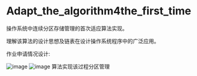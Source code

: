 # Adapt_the_algorithm4the_first_time
操作系统中连续分区存储管理的首次适应算法实现。

理解该算法的设计思想及链表在设计操作系统程序中的广泛应用。

作业申请情况设计:

![image](https://github.com/ksjsnsn/Adapt_the_algorithm4the_first_time/assets/86175492/3866ad33-7881-4eb9-941e-16b5bf6d356d)
![image](https://github.com/ksjsnsn/Adapt_the_algorithm4the_first_time/assets/86175492/be120730-2159-4f1a-b2a2-43d8b3327973)
算法实现该过程分区管理
